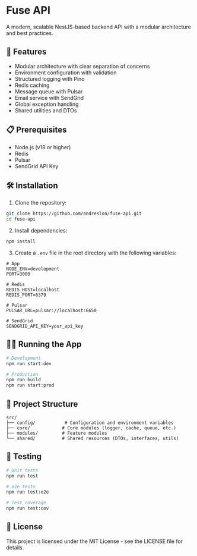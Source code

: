 # Fuse API

A modern, scalable NestJS-based backend API with a modular architecture and best practices.

## 🚀 Features

- Modular architecture with clear separation of concerns
- Environment configuration with validation
- Structured logging with Pino
- Redis caching
- Message queue with Pulsar
- Email service with SendGrid
- Global exception handling
- Shared utilities and DTOs

## 📋 Prerequisites

- Node.js (v18 or higher)
- Redis
- Pulsar
- SendGrid API Key

## 🛠️ Installation

1. Clone the repository:
```bash
git clone https://github.com/andreslon/fuse-api.git
cd fuse-api
```

2. Install dependencies:
```bash
npm install
```

3. Create a `.env` file in the root directory with the following variables:
```env
# App
NODE_ENV=development
PORT=3000

# Redis
REDIS_HOST=localhost
REDIS_PORT=6379

# Pulsar
PULSAR_URL=pulsar://localhost:6650

# SendGrid
SENDGRID_API_KEY=your_api_key
```

## 🏃‍♂️ Running the App

```bash
# Development
npm run start:dev

# Production
npm run build
npm run start:prod
```

## 📁 Project Structure

```
src/
├── config/           # Configuration and environment variables
├── core/            # Core modules (logger, cache, queue, etc.)
├── modules/         # Feature modules
└── shared/          # Shared resources (DTOs, interfaces, utils)
```

## 🧪 Testing

```bash
# Unit tests
npm run test

# e2e tests
npm run test:e2e

# Test coverage
npm run test:cov
```

## 📝 License

This project is licensed under the MIT License - see the LICENSE file for details.
